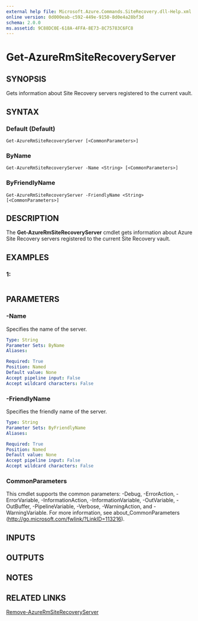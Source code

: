 ```yaml
---
external help file: Microsoft.Azure.Commands.SiteRecovery.dll-Help.xml
online version: 0d000eab-c592-449e-9150-8d0e4a28bf3d
schema: 2.0.0
ms.assetid: 9C88DC0E-618A-4FFA-8E73-8C75783C6FC8
---
```


# Get-AzureRmSiteRecoveryServer

## SYNOPSIS
Gets information about Site Recovery servers registered to the current vault.

## SYNTAX

### Default (Default)
```
Get-AzureRmSiteRecoveryServer [<CommonParameters>]
```

### ByName
```
Get-AzureRmSiteRecoveryServer -Name <String> [<CommonParameters>]
```

### ByFriendlyName
```
Get-AzureRmSiteRecoveryServer -FriendlyName <String> [<CommonParameters>]
```

## DESCRIPTION
The **Get-AzureRmSiteRecoveryServer** cmdlet gets information about Azure Site Recovery servers registered to the current Site Recovery vault.

## EXAMPLES

### 1:
```

```

## PARAMETERS

### -Name
Specifies the name of the server.

```yaml
Type: String
Parameter Sets: ByName
Aliases: 

Required: True
Position: Named
Default value: None
Accept pipeline input: False
Accept wildcard characters: False
```

### -FriendlyName
Specifies the friendly name of the server.

```yaml
Type: String
Parameter Sets: ByFriendlyName
Aliases: 

Required: True
Position: Named
Default value: None
Accept pipeline input: False
Accept wildcard characters: False
```

### CommonParameters
This cmdlet supports the common parameters: -Debug, -ErrorAction, -ErrorVariable, -InformationAction, -InformationVariable, -OutVariable, -OutBuffer, -PipelineVariable, -Verbose, -WarningAction, and -WarningVariable. For more information, see about_CommonParameters (http://go.microsoft.com/fwlink/?LinkID=113216).

## INPUTS

## OUTPUTS

## NOTES

## RELATED LINKS

[Remove-AzureRmSiteRecoveryServer](./Remove-AzureRmSiteRecoveryServer.md)


